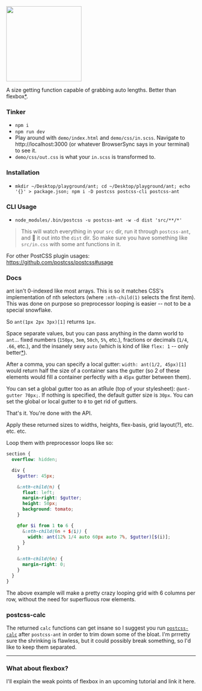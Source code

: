 <img src="https://corysimmons.github.io/postcss-ant/postcss-ant-logo.svg" width="200">

A size getting function capable of grabbing auto lengths. Better than flexbox[*](#what-about-flexbox).

### Tinker
- `npm i`
- `npm run dev`
- Play around with `demo/index.html` and `demo/css/in.scss`. Navigate to http://localhost:3000 (or whatever BrowserSync says in your terminal) to see it.
- `demo/css/out.css` is what your `in.scss` is transformed to.

### Installation

- `mkdir ~/Desktop/playground/ant; cd ~/Desktop/playground/ant; echo '{}' > package.json; npm i -D postcss postcss-cli postcss-ant`

### CLI Usage

- `node_modules/.bin/postcss -u postcss-ant -w -d dist 'src/**/*'`

> This will watch everything in your `src` dir, run it through `postcss-ant`, and :poop: it out into the `dist` dir. So make sure you have something like `src/in.css` with some ant functions in it.

For other PostCSS plugin usages: https://github.com/postcss/postcss#usage

### Docs

ant isn't 0-indexed like most arrays. This is so it matches CSS's implementation of nth selectors (where `:nth-child(1)` selects the first item). This was done on purpose so preprocessor looping is easier -- not to be a special snowflake.

So `ant(1px 2px 3px)[1]` returns `1px`.

Space separate values, but you can pass anything in the damn world to `ant`... fixed numbers (`150px`, `3em`, `50ch`, `5%`, etc.), fractions or decimals (`1/4`, `.66`, etc.), and the insanely sexy `auto` (which is kind of like `flex: 1` -- only better[*](#what-about-flexbox)).

After a comma, you can specify a local gutter: `width: ant(1/2, 45px)[1]` would return half the size of a container sans the gutter (so 2 of these elements would fill a container perfectly with a `45px` gutter between them).

You can set a global gutter too as an atRule (top of your stylesheet): `@ant-gutter 70px;`. If nothing is specified, the default gutter size is `30px`. You can set the global or local gutter to `0` to get rid of gutters.

That's it. You're done with the API.

Apply these returned sizes to widths, heights, flex-basis, grid layout(?), etc. etc. etc.

Loop them with preprocessor loops like so:

```scss
section {
  overflow: hidden;

  div {
    $gutter: 45px;

    &:nth-child(n) {
      float: left;
      margin-right: $gutter;
      height: 50px;
      background: tomato;
    }

    @for $i from 1 to 6 {
      &:nth-child(6n + $(i)) {
        width: ant(12% 1/4 auto 60px auto 7%, $gutter)[$(i)];
      }
    }

    &:nth-child(6n) {
      margin-right: 0;
    }
  }
}
```

The above example will make a pretty crazy looping grid with 6 columns per row, without the need for superfluous row elements.

### postcss-calc

The returned `calc` functions can get insane so I suggest you run [`postcss-calc`](https://github.com/postcss/postcss-calc) after `postcss-ant` in order to trim down some of the bloat. I'm prrretty sure the shrinking is flawless, but it could possibly break something, so I'd like to keep them separated.

---

### What about flexbox?

I'll explain the weak points of flexbox in an upcoming tutorial and link it here.
